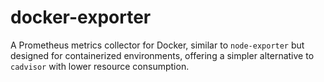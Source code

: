 # docker-exporter

A Prometheus metrics collector for Docker, similar to `node-exporter` but designed for containerized environments, offering a simpler alternative to `cadvisor` with lower resource consumption.
